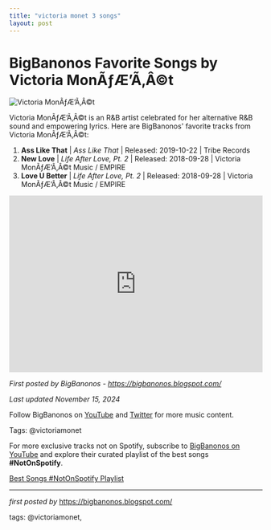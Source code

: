 ```yaml
---
title: "victoria monet 3 songs"
layout: post
---
```

<h1>BigBanonos Favorite Songs by Victoria MonÃƒÆ’Ã‚Â©t</h1>
<img src="https://assets.teenvogue.com/photos/64e73f8789e35401e1eb747e/16:9/w_1320,h_743,c_limit/VM_JAG%20(image%20social)%201.jpg" alt="Victoria MonÃƒÆ’Ã‚Â©t"> <p>Victoria MonÃƒÆ’Ã‚Â©t is an R&B artist celebrated for her alternative R&B sound and empowering lyrics. Here are BigBanonos' favorite tracks from Victoria MonÃƒÆ’Ã‚Â©t:</p> <ol> <li><strong>Ass Like That</strong> | <em>Ass Like That</em> | Released: 2019-10-22 | Tribe Records</li> <li><strong>New Love</strong> | <em>Life After Love, Pt. 2</em> | Released: 2018-09-28 | Victoria MonÃƒÆ’Ã‚Â©t Music / EMPIRE</li> <li><strong>Love U Better</strong> | <em>Life After Love, Pt. 2</em> | Released: 2018-09-28 | Victoria MonÃƒÆ’Ã‚Â©t Music / EMPIRE</li>
</ol> <div> <iframe src="https://open.spotify.com/embed/playlist/3cmTrr1qoJYIjou0c1stOg?utm_source=generator" width="100%" height="352" frameborder="0" allowfullscreen="" allow="autoplay; clipboard-write; encrypted-media; fullscreen; picture-in-picture" loading="lazy"></iframe>
</div> <p><em>First posted by BigBanonos - <a href="https://bigbanonos.blogspot.com/">https://bigbanonos.blogspot.com/</a></em></p>
<p><em>Last updated November 15, 2024</em></p>
<p>Follow BigBanonos on <a href="https://www.youtube.com/@BigBanonos">YouTube</a> and <a href="https://x.com/bigbanonos">Twitter</a> for more music content.</p>
<p>Tags: @victoriamonet</p>


<!--Subscribe and Playlist Links-->
<div>
    <p>For more exclusive tracks not on Spotify, subscribe to <a href="https://www.youtube.com/@BigBanonos" target="_blank">BigBanonos on YouTube</a> and explore their curated playlist of the best songs <strong>#NotOnSpotify</strong>.</p>
    <p><a href="https://www.youtube.com/playlist?list=PLtuNtuTatqI0kFahUCbtbfenC_ET5O_tr" target="_blank">Best Songs #NotOnSpotify Playlist<br /></a></p></div>

<hr />

<p><em>first posted by</em> <a href="https://bigbanonos.blogspot.com/" rel="noopener" target="_new">https://bigbanonos.blogspot.com/</a></p>

<p>tags: @victoriamonet,</p>
